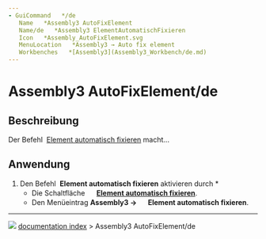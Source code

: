 ```yaml
---
- GuiCommand   */de
   Name   *Assembly3 AutoFixElement
   Name/de   *Assembly3 ElementAutomatischFixieren
   Icon   *Assembly_AutoFixElement.svg‎‎
   MenuLocation   *Assembly3 → Auto fix element
   Workbenches   *[Assembly3](Assembly3_Workbench/de.md)
---
```


# Assembly3 AutoFixElement/de

## Beschreibung

Der Befehl <img alt="" src=images/Assembly_AutoFixElement.svg  style="width   *24px;"> [Element automatisch fixieren](Assembly3_AutoFixElement/de.md) macht\...

## Anwendung

1.  Den Befehl <img alt="" src=images/Assembly_AutoFixElement.svg  style="width   *16px;"> **Element automatisch fixieren** aktivieren durch   *
    -   Die Schaltfläche **<img src="images/Assembly_AutoFixElement.svg" width=16px> [Element automatisch fixieren](Assembly3_AutoFixElement/de.md)**.
    -   Den Menüeintrag **Assembly3 → <img src="images/Assembly_AutoFixElement.svg" width=16px> Element automatisch fixieren**.



---
![](images/Right_arrow.png) [documentation index](../README.md) > Assembly3 AutoFixElement/de
